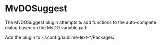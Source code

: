 MvDOSuggest
===========

The MvDOSuggest plugin attempts to add functions to the auto-complete dialog based on the MvDO variable path.

Add the plugin to ~/.config/sublime-text-*/Packages/
